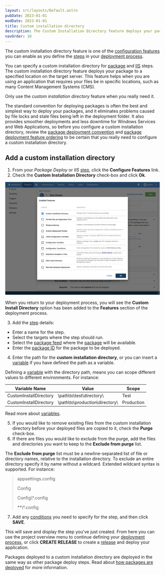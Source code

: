 ```yaml
---
layout: src/layouts/Default.astro
pubDate: 2023-01-01
modDate: 2023-01-01
title: Custom installation directory
description: The Custom Installation Directory feature deploys your package to a specific location on the server.
navOrder: 10
---
```


The custom installation directory feature is one of the [configuration features](/docs/projects/steps/configuration-features/) you can enable as you define the [steps](/docs/projects/steps/) in your [deployment process](/docs/projects/deployment-process/).

You can specify a custom installation directory for [package](/docs/deployments/packages/) and [IIS](/docs/deployments/windows/iis-websites-and-application-pools/) steps. The custom installation directory feature deploys your package to a specified location on the target server. This feature helps when you are using an application that requires your files be in specific locations, such as many Content Management Systems (CMS).

Only use the *custom installation directory* feature when you really need it.

The standard convention for deploying packages is often the best and simplest way to deploy your packages, and it eliminates problems caused by file locks and stale files being left in the deployment folder. It also provides smoother deployments and less downtime for Windows Services and Web Applications, so before you configure a custom installation directory, review the [package deployment convention](/docs/deployments/packages/) and [package deployment feature ordering](/docs/deployments/packages/package-deployment-feature-ordering/) to be certain that you really need to configure a custom installation directory.

## Add a custom installation directory

1. From your *Package Deploy* or *IIS* [step](/docs/projects/steps/), click the **Configure Features** link.
2. Check the **Custom Installation Directory** check-box and click **Ok**.

![Custom Installation Directory option](/docs/projects/steps/configuration-features/images/custom-installation-directory.png "width=500")

When you return to your deployment process, you will see the **Custom Install Directory** option has been added to the **Features** section of the deployment process.

3. Add the [step](/docs/projects/steps/) details:
  - Enter a name for the step.
  - Select the targets where the step should run.
  - Select the [package feed](/docs/packaging-applications/package-repositories/) where the [package](/docs/packaging-applications/) will be available.
  - Enter the [package ID](/docs/packaging-applications/#package-id) for the package to be deployed.
4. Enter the path for the **custom installation directory**, or you can insert a [variable](/docs/projects/variables/) if you have defined the path as a variable.

Defining a [variable](/docs/projects/variables/) with the directory path, means you can scope different values to different environments. For instance:

 | Variable Name    | Value     | Scope    |
 | ----------------------- | --------------- | -------- |
 | CustomInstallDirectory | \path\to\test\directory\ | Test |
 | CustomInstallDirectory | \path\to\production\directory\ | Production |

 Read more about [variables](/docs/projects/variables/).

5. If you would like to remove existing files from the custom installation directory before your deployed files are copied to it, check the **Purge** check-box.
6. If there are files you would like to exclude from the purge, add the files and directories you want to keep to the **Exclude from purge** list.

The **Exclude from purge** list must be a newline-separated list of file or directory names, relative to the installation directory. To exclude an entire directory specify it by name without a wildcard. Extended wildcard syntax is supported. For instance:

> appsettings.config
>
> Config
>
> Config\\*.config
>
> **\\*.config

7. Add any [conditions](/docs/projects/steps/conditions/) you need to specify for the step, and then click **SAVE**.

This will save and display the step you've just created. From here you can use the project overview menu to continue defining your [deployment process](/docs/projects/deployment-process/), or click **CREATE RELEASE** to create a [release](/docs/releases/) and deploy your application.

Packages deployed to a custom installation directory are deployed in the same way as other package deploy steps. Read about [how packages are deployed](/docs/deployments/packages/#how-packages-are-deployed) for more information.
